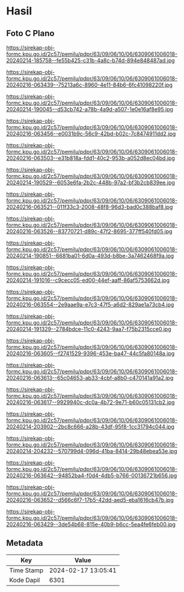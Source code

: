 # Hasil

## Foto C Plano

https://sirekap-obj-formc.kpu.go.id/2c57/pemilu/pdpr/63/09/06/10/06/6309061006018-20240214-185758--fe55b425-c31b-4a8c-b74d-894e848487ad.jpg

https://sirekap-obj-formc.kpu.go.id/2c57/pemilu/pdpr/63/09/06/10/06/6309061006018-20240216-063439--75213a6c-8960-4e11-84b6-6fc41098220f.jpg

https://sirekap-obj-formc.kpu.go.id/2c57/pemilu/pdpr/63/09/06/10/06/6309061006018-20240214-190045--d53cb742-a78b-4a9d-a507-1e0e16af8e95.jpg

https://sirekap-obj-formc.kpu.go.id/2c57/pemilu/pdpr/63/09/06/10/06/6309061006018-20240216-063456--e0031b9c-56c9-42bd-b02c-7c8474911dd2.jpg

https://sirekap-obj-formc.kpu.go.id/2c57/pemilu/pdpr/63/09/06/10/06/6309061006018-20240216-063503--e31b818a-fdd1-40c2-953b-a052d8ec04bd.jpg

https://sirekap-obj-formc.kpu.go.id/2c57/pemilu/pdpr/63/09/06/10/06/6309061006018-20240214-190529--6053e6fa-2b2c-448b-97a2-bf3b2cb839ee.jpg

https://sirekap-obj-formc.kpu.go.id/2c57/pemilu/pdpr/63/09/06/10/06/6309061006018-20240216-063521--011f33c3-2008-48f8-96d3-bad0c388baf8.jpg

https://sirekap-obj-formc.kpu.go.id/2c57/pemilu/pdpr/63/09/06/10/06/6309061006018-20240216-063526--83770721-d89c-47f2-8695-377ff540fd05.jpg

https://sirekap-obj-formc.kpu.go.id/2c57/pemilu/pdpr/63/09/06/10/06/6309061006018-20240214-190851--6681ba01-6d0a-493d-b8be-3a7462468f9a.jpg

https://sirekap-obj-formc.kpu.go.id/2c57/pemilu/pdpr/63/09/06/10/06/6309061006018-20240214-191016--c9cecc05-ed00-44ef-aaff-86af5753662d.jpg

https://sirekap-obj-formc.kpu.go.id/2c57/pemilu/pdpr/63/09/06/10/06/6309061006018-20240216-063554--2e9aae9a-e7c3-47f5-a6d2-829ae1a73cb4.jpg

https://sirekap-obj-formc.kpu.go.id/2c57/pemilu/pdpr/63/09/06/10/06/6309061006018-20240214-191329--2784bdce-11c0-4243-9aa7-f75b2315cce0.jpg

https://sirekap-obj-formc.kpu.go.id/2c57/pemilu/pdpr/63/09/06/10/06/6309061006018-20240216-063605--f2741529-9396-453e-ba47-44c5fa80148a.jpg

https://sirekap-obj-formc.kpu.go.id/2c57/pemilu/pdpr/63/09/06/10/06/6309061006018-20240216-063613--65c04653-ab33-4cbf-a8b0-c470141a91a2.jpg

https://sirekap-obj-formc.kpu.go.id/2c57/pemilu/pdpr/63/09/06/10/06/6309061006018-20240216-063617--9929940c-dc0a-4b72-9e71-b60c05131cb2.jpg

https://sirekap-obj-formc.kpu.go.id/2c57/pemilu/pdpr/63/09/06/10/06/6309061006018-20240214-203902--2bc8c666-a28b-43df-95f8-1cc31794c044.jpg

https://sirekap-obj-formc.kpu.go.id/2c57/pemilu/pdpr/63/09/06/10/06/6309061006018-20240214-204232--570799d4-096d-41ba-8414-29b48ebea53e.jpg

https://sirekap-obj-formc.kpu.go.id/2c57/pemilu/pdpr/63/09/06/10/06/6309061006018-20240216-063642--94852ba4-f0d4-4db5-b766-00136721b656.jpg

https://sirekap-obj-formc.kpu.go.id/2c57/pemilu/pdpr/63/09/06/10/06/6309061006018-20240216-063652--d566c6f7-17b5-42dd-aed5-eba1616cb47b.jpg

https://sirekap-obj-formc.kpu.go.id/2c57/pemilu/pdpr/63/09/06/10/06/6309061006018-20240216-063429--3de54b68-815e-40b9-b6cc-5ea4fe6feb00.jpg


## Metadata

| Key        | Value               |
| ---------- | ------------------- |
| Time Stamp | 2024-02-17 13:05:41 |
| Kode Dapil | 6301                |



